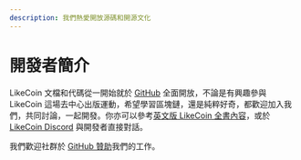 ```yaml
---
description: 我們熱愛開放源碼和開源文化
---
```


# 開發者簡介

LikeCoin 文檔和代碼從一開始就於 [GitHub](https://github.com/likecoin) 全面開放，不論是有興趣參與 LikeCoin 這場去中心出版運動，希望學習區塊鏈，還是純粹好奇，都歡迎加入我們，共同討論，一起開發。你亦可以參考[英文版 LikeCoin 全書內容](https://likecoin.gitbook.io/developer/introduction)，或於 [LikeCoin Discord](https://discord.com/invite/W4DQ6peZZZ) 與開發者直接對話。

我們歡迎社群於 [GitHub 贊助](https://github.com/sponsors/likecoin)我們的工作。
